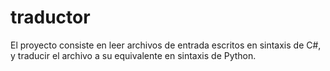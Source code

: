 # traductor
El proyecto consiste en leer archivos de entrada escritos en sintaxis de C#, y traducir el archivo a su equivalente en sintaxis de Python.
